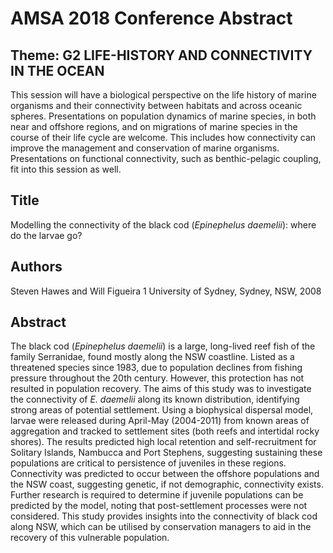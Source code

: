 # AMSA 2018 Conference Abstract

## Theme: G2 LIFE-HISTORY AND CONNECTIVITY IN THE OCEAN
This session will have a biological perspective on the life history of marine organisms and their connectivity between habitats and across oceanic spheres. Presentations on population dynamics of marine species, in both near and offshore regions, and on migrations of marine species in the course of their life cycle are welcome. This includes how connectivity can improve the management and conservation of marine organisms. Presentations on functional connectivity, such as benthic-pelagic coupling, fit into this session as well.

## Title
Modelling the connectivity of the black cod (*Epinephelus daemelii*): where do the larvae go?

## Authors
Steven Hawes and Will Figueira
1 University of Sydney, Sydney, NSW, 2008

## Abstract
The black cod (*Epinephelus daemelii*) is a large, long-lived reef fish of the family Serranidae, found mostly along the NSW coastline. Listed as a threatened species since 1983, due to population declines from fishing pressure throughout the 20th century. However, this protection has not resulted in population recovery. The aims of this study was to investigate the connectivity of *E. daemelii* along its known distribution, identifying strong areas of potential settlement. Using a biophysical dispersal model, larvae were released during April-May (2004-2011) from known areas of aggregation and tracked to settlement sites (both reefs and intertidal rocky shores). The results predicted high local retention and self-recruitment for Solitary Islands, Nambucca and Port Stephens, suggesting sustaining these populations are critical to persistence of juveniles in these regions. Connectivity was predicted to occur between the offshore populations and the NSW coast, suggesting genetic, if not demographic, connectivity exists. Further research is required to determine if juvenile populations can be predicted by the model, noting that post-settlement processes were not considered. This study provides insights into the connectivity of black cod along NSW, which can be utilised by conservation managers to aid in the recovery of this vulnerable population.
